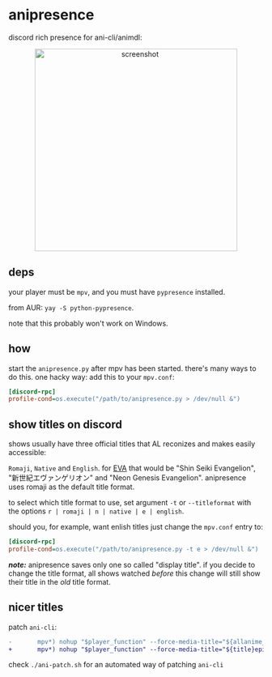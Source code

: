 # anipresence

discord rich presence for ani-cli/animdl:

<p align="center">
    <img style="width: 400px" alt="screenshot" src="https://gist.githubusercontent.com/jakobbbb/d46ec01fc919d857cf5dbc8e9b051bc8/raw/61f74b486b94df68235565119a1cd99e0b254156/screenshot.png"/>
</p>

## deps

your player must be `mpv`, and you must have `pypresence` installed.

from AUR: `yay -S python-pypresence`.

note that this probably won't work on Windows.

## how

start the `anipresence.py` after mpv has been started.
there's many ways to do this. one hacky way:
add this to your `mpv.conf`:

```ini
[discord-rpc]
profile-cond=os.execute("/path/to/anipresence.py > /dev/null &")
```

## show titles on discord

shows usually have three official titles that AL reconizes and makes easily accessible:

`Romaji`, `Native` and `English`. for [EVA](https://anilist.co/anime/30/Shin-Seiki-Evangelion/) that would be "Shin Seiki Evangelion", "新世紀エヴァンゲリオン" and "Neon Genesis Evangelion". anipresence uses romaji as the default title format.

to select which title format to use, set argument `-t` or `--titleformat` with the options `r | romaji | n | native | e | english`. 

should you, for example, want enlish titles just change the `mpv.conf` entry to:

```ini
[discord-rpc]
profile-cond=os.execute("/path/to/anipresence.py -t e > /dev/null &")
```
_**note:**_ anipresence saves only one so called "display title". if you decide to change the title format, all shows watched _before_ this change will still show their title in the _old_ title format.
 
## nicer titles

patch `ani-cli`:

```diff
-       mpv*) nohup "$player_function" --force-media-title="${allanime_title}episode-${ep_no}-${mode}" "$episode" >/dev/null 2>&1 & ;;
+       mpv*) nohup "$player_function" --force-media-title="${title}episode-${ep_no}-${mode}" "$episode" >/dev/null 2>&1 & ;;
```

check `./ani-patch.sh` for an automated way of patching `ani-cli`
